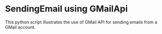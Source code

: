 # SendingEmail using GMailApi
This python script illustrates the use of GMail API for sending emails from a GMail account.

